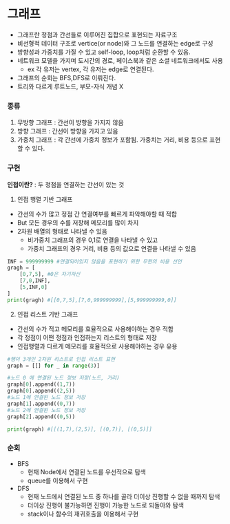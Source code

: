 # 그래프
- 그래프란 정점과 간선들로 이루어진 집합으로 표현되는 자료구조
- 비선형적 데이터 구조로 vertice(or node)와 그 노드를 연결하는 edge로 구성
- 방향성과 가중치를 가질 수 있고 self-loop, loop처럼 순환할 수 있음.
- 네트워크 모델을 가지며 도시간의 경로, 페이스북과 같은 소셜 네트워크에서도 사용
  - ex 각 유저는 vertex, 각 유저는 edge로 연결된다.
- 그래프의 순회는 BFS,DFS로 이뤄진다.
- 트리와 다르게 루트노드, 부모-자식 개념 X


### 종류
1. 무방향 그래프 : 간선이 방향을 가지지 않음
2. 방향 그래프 : 간선이 방향을 가지고 있음
3. 가중치 그래프 : 각 간선에 가중치 정보가 포함됨. 가중치는 거리, 비용 등으로 표현할 수 있다.

### 구현
**인접이란?** : 두 정점을 연결하는 간선이 있는 것
1. 인접 행렬 기반 그래프
- 간선의 수가 많고 정점 간 연결여부를 빠르게 파악해야할 때 적합
- But 모든 경우의 수를 저장해 메모리를 많이 차지
- 2차원 배열의 형태로 나타낼 수 있음
  - 비가중치 그래프의 경우 0,1로 연결을 나타낼 수 있고
  - 가중치 그래프의 경우 거리, 비용 등의 값으로 연결을 나타낼 수 있음
```python
INF = 999999999 #연결되어있지 않음을 표현하기 위한 무한의 비용 선언
gragh = [
    [0,7,5], #0은 자기자신
    [7,0,INF],
    [5,INF,0]
]
print(gragh) #[[0,7,5],[7,0,999999999],[5,999999999,0]]
```
2. 인접 리스트 기반 그래프
- 간선의 수가 적고 메모리를 효율적으로 사용해야하는 경우 적합
- 각 정점이 어떤 정점과 인접하는지 리스트의 형태로 저장
- 인접행렬과 다르게 메모리를 효율적으로 사용해야하는 경우 유용
```python
#행이 3개인 2차원 리스트로 인접 리스트 표현
graph = [[] for _ in range(3)]

#노드 0 에 연결된 노드 정보 저장(노드, 거리)
graph[0].append((1,7))
graph[0].append((2,5))
#노드 1에 연결된 노드 정보 저장
graph[1].append((0,7))
#노드 2에 연결된 노드 정보 저장
graph[2].append((0,5))

print(graph) #[[(1,7),(2,5)], [(0,7)], [(0,5)]]
```
### 순회
- BFS
  - 현재 Node에서 연결된 노드를 우선적으로 탐색
  - queue를 이용해서 구현
- DFS
  - 현재 노드에서 연결된 노드 중 하나를 골라 더이상 진행할 수 없을 때까지 탐색
  - 더이상 진행이 불가능하면 진행이 가능한 노드로 되돌아와 탐색
  - stack이나 함수의 재귀호출을 이용해서 구현